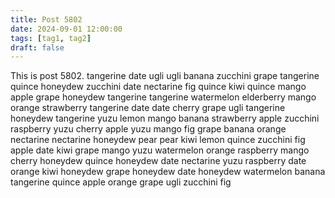 ```yaml
---
title: Post 5802
date: 2024-09-01 12:00:00
tags: [tag1, tag2]
draft: false
---
```

This is post 5802.
tangerine
date
ugli
ugli
banana
zucchini
grape
tangerine
quince
honeydew
zucchini
date
nectarine
fig
quince
kiwi
quince
mango
apple
grape
honeydew
tangerine
tangerine
watermelon
elderberry
mango
orange
strawberry
tangerine
date
date
cherry
grape
ugli
tangerine
honeydew
tangerine
yuzu
lemon
mango
banana
strawberry
apple
zucchini
raspberry
yuzu
cherry
apple
yuzu
mango
fig
grape
banana
orange
nectarine
nectarine
honeydew
pear
pear
kiwi
lemon
quince
zucchini
fig
apple
date
kiwi
grape
mango
yuzu
watermelon
orange
raspberry
mango
cherry
honeydew
quince
honeydew
date
nectarine
yuzu
raspberry
date
orange
kiwi
honeydew
grape
honeydew
date
honeydew
watermelon
banana
tangerine
quince
apple
orange
grape
ugli
zucchini
fig
